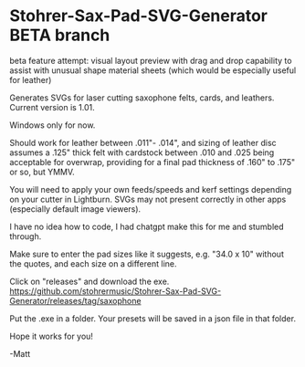 # Stohrer-Sax-Pad-SVG-Generator BETA branch
beta feature attempt: visual layout preview with drag and drop capability to assist with unusual shape material sheets (which would be especially useful for leather)

Generates SVGs for laser cutting saxophone felts, cards, and leathers.  Current version is 1.01.

Windows only for now.  

Should work for leather between .011"- .014", and sizing of leather disc assumes a .125" thick felt with cardstock between .010 and .025 being acceptable for overwrap, providing for a final pad thickness of .160" to .175" or so, but YMMV.

You will need to apply your own feeds/speeds and kerf settings depending on your cutter in Lightburn. SVGs may not present correctly in other apps (especially default image viewers).  

I have no idea how to code, I had chatgpt make this for me and stumbled through.  

Make sure to enter the pad sizes like it suggests, e.g. "34.0 x 10" without the quotes, and each size on a different line. 

Click on "releases" and download the exe.  https://github.com/stohrermusic/Stohrer-Sax-Pad-SVG-Generator/releases/tag/saxophone

Put the .exe in a folder.  Your presets will be saved in a json file in that folder.  

Hope it works for you!

-Matt
